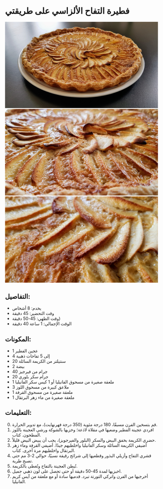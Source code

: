 # فطيرة التفاح الألزاسي على طريقتي

![فطيرة التفاح الألزاسية بطريقتي](https://github.com/anamorph/recettes/blob/main/photos/fr-dessert-tarte_aux_pommes_alsacienne_a_ma_facon-01.jpg?raw=true)
![فطيرة التفاح الألزاسية بطريقتي](https://github.com/anamorph/recettes/blob/main/photos/fr-dessert-tarte_aux_pommes_alsacienne_a_ma_facon-02.jpg?raw=true)
![فطيرة التفاح الألزاسية بطريقتي](https://github.com/anamorph/recettes/blob/main/photos/fr-dessert-tarte_aux_pommes_alsacienne_a_ma_facon-03.jpg?raw=true)

## التفاصيل:
* يخدم: 8 أشخاص
* وقت التحضير: 45 دقيقة
* وقت الطهي: 45-50 دقيقة)
* الوقت الإجمالي: 1 ساعة 40 دقيقة

## المكونات:
* 1 عجين الفطير
* 4 إلى 5 تفاحات ذهبية
* 20 سنتيلتر من الكريمة السائلة
* 2 بيضة
* 40 جرام من فيرجيز
* 20 جرام سكر بلوري
* 1 ملعقة صغيرة من مسحوق الفانيليا أو 1 كيس سكر الفانيليا
* 3 ملاعق كبيرة من مسحوق اللوز
* 1 ملعقة صغيرة من مسحوق القرفة
* 1 ملعقة صغيرة من ماء زهر البرتقال

## التعليمات:
0. قم بتسخين الفرن مسبقًا، 180 درجة مئوية (350 درجة فهرنهايت)، مع تدوير الحرارة.
1. افردي عجينة الفطير وضعيها في مقلاة لاذعة؛ وخزيها بالشوكة ورشي العجينة باللوز المطحون. كتاب.
2. حضري الكريمة بخفق البيض والسكر (البلور والفيرجويز)، يجب أن يبيض البيض قليلاً.
3. أضيفي الكريمة السائلة وسكر الفانيليا واخلطيهم جيدًا. أضيفي القرفة وماء زهر البرتقال واخلطيهم مرة أخرى. كتاب.
4. قشري التفاح وأزيلي البذور وقطعيها إلى شرائح رقيقة نسبيًا، حوالي 2-3 مم حتى تصبح طرية.
5. تُبطن العجينة بالتفاح وتُغطى بالكريمة.
6. اخبزيها لمدة 45-50 دقيقة أو حتى تحصل على لون ذهبي جميل.
7. أخرجيها من الفرن واتركي التورتة تبرد. قدميها سادة أو مع ملعقة من آيس كريم الفانيليا.
